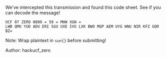 We've intercepted this transmission and found this code sheet. See if you can decode the message!

```
UCF 07 ZERO 0800 = 50 = MHW XGN =
LWB QMU YUD ADU ERI SGU UXE IVG LXK BWO MQP AEM UYG WNU NIR KFZ GQR BZ=
```

Note: Wrap plaintext in `sun{}` before submitting!

Author: hackucf_zero
